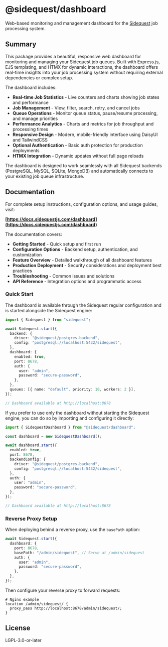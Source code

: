 # @sidequest/dashboard

Web-based monitoring and management dashboard for the [Sidequest](https://github.com/sidequestjs/sidequest) job processing system.

## Summary

This package provides a beautiful, responsive web dashboard for monitoring and managing your Sidequest job queues. Built with Express.js, EJS templating, and HTMX for dynamic interactions, the dashboard offers real-time insights into your job processing system without requiring external dependencies or complex setup.

The dashboard includes:

- **Real-time Job Statistics** - Live counters and charts showing job states and performance
- **Job Management** - View, filter, search, retry, and cancel jobs
- **Queue Operations** - Monitor queue status, pause/resume processing, and manage priorities
- **Performance Analytics** - Charts and metrics for job throughput and processing times
- **Responsive Design** - Modern, mobile-friendly interface using DaisyUI and TailwindCSS
- **Optional Authentication** - Basic auth protection for production deployments
- **HTMX Integration** - Dynamic updates without full page reloads

The dashboard is designed to work seamlessly with all Sidequest backends (PostgreSQL, MySQL, SQLite, MongoDB) and automatically connects to your existing job queue infrastructure.

## Documentation

For complete setup instructions, configuration options, and usage guides, visit:

**[https://docs.sidequestjs.com/dashboard](https://docs.sidequestjs.com/dashboard)**

The documentation covers:

- **Getting Started** - Quick setup and first run
- **Configuration Options** - Backend setup, authentication, and customization
- **Feature Overview** - Detailed walkthrough of all dashboard features
- **Production Deployment** - Security considerations and deployment best practices
- **Troubleshooting** - Common issues and solutions
- **API Reference** - Integration options and programmatic access

### Quick Start

The dashboard is available through the Sidequest regular configuration and is started alongside the Sidequest engine:

```typescript
import { Sidequest } from "sidequest";

await Sidequest.start({
  backend: {
    driver: "@sidequest/postgres-backend",
    config: "postgresql://localhost:5432/sidequest",
  },
  dashboard: {
    enabled: true,
    port: 8678,
    auth: {
      user: "admin",
      password: "secure-password",
    },
  },
  queues: [{ name: "default", priority: 10, workers: 2 }],
});

// Dashboard available at http://localhost:8678
```

If you prefer to use only the dashboard without starting the Sidequest engine, you can do so by importing and configuring it directly:

```typescript
import { SidequestDashboard } from "@sidequest/dashboard";

const dashboard = new SidequestDashboard();

await dashboard.start({
  enabled: true,
  port: 8678,
  backendConfig: {
    driver: "@sidequest/postgres-backend",
    config: "postgresql://localhost:5432/sidequest",
  },
  auth: {
    user: "admin",
    password: "secure-password",
  },
});

// Dashboard available at http://localhost:8678
```

### Reverse Proxy Setup

When deploying behind a reverse proxy, use the `basePath` option:

```typescript
await Sidequest.start({
  dashboard: {
    port: 8678,
    basePath: "/admin/sidequest", // Serve at /admin/sidequest
    auth: {
      user: "admin",
      password: "secure-password",
    },
  },
});
```

Then configure your reverse proxy to forward requests:

```nginx
# Nginx example
location /admin/sidequest/ {
  proxy_pass http://localhost:8678/admin/sidequest/;
}
```

## License

LGPL-3.0-or-later
